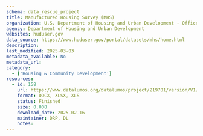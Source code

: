 ```yaml
---
schema: data_rescue_project 
title: Manufactured Housing Survey (MHS)
organization: U.S. Department of Housing and Urban Development - Office of Policy Development and Research
agency: Department of Housing and Urban Development
websites: huduser.gov
data_source: https://www.huduser.gov/portal/datasets/mhs/home.html
description: 
last_modified: 2025-03-03
metadata_available: No
metadata_url: 
category:
  - ['Housing & Community Development'] 
resources:
  - id: 158
    url: https://www.datalumos.org/datalumos/project/219701/version/V1/view
    format: DOCX, XLSX, XLS
    status: Finished
    size: 0.008
    download_date: 2025-02-16
    maintainer: DRP, DL
    notes: 
---
```

